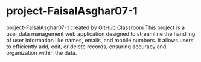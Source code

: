 # project-FaisalAsghar07-1
project-FaisalAsghar07-1 created by GitHub Classroom
This project is a user data management web application designed
to streamline the handling of user information like names, emails,
and mobile numbers. It allows users to efficiently add, edit, or
delete records, ensuring accuracy and organization within the data. 
